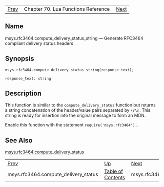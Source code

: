|     |     |     |
| --- | --- | --- |
| [Prev](lua.ref.msys.rfc3464.compute_delivery_status)  | Chapter 70. Lua Functions Reference |  [Next](lua.ref.msys.rfc3464.create_mdn) |

<a name="lua.ref.msys.rfc3464.compute_delivery_status_string"></a>
## Name

msys.rfc3464.compute_delivery_status_string — Generate RFC3464 compliant delivery status headers

<a name="idp18381248"></a>
## Synopsis

`msys.rfc3464.compute_delivery_status_string(response_text);`

`response_text: string`<a name="idp18384256"></a>
## Description

This function is similar to the `compute_delivery_status` function but returns a string concatenation of the header/value pairs separated by `\r\n`. This string is ready for insertion into the original message to form an MDN.

Enable this function with the statement `require('msys.rfc3464');`.

<a name="idp18388096"></a>
## See Also

[msys.rfc3464.compute_delivery_status](lua.ref.msys.rfc3464.compute_delivery_status "msys.rfc3464.compute_delivery_status")

|     |     |     |
| --- | --- | --- |
| [Prev](lua.ref.msys.rfc3464.compute_delivery_status)  | [Up](lua.function.details) |  [Next](lua.ref.msys.rfc3464.create_mdn) |
| msys.rfc3464.compute_delivery_status  | [Table of Contents](index) |  msys.rfc3464.create_mdn |

